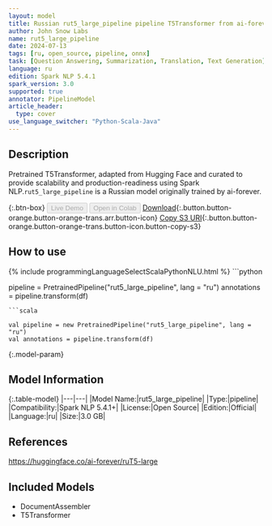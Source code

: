 ```yaml
---
layout: model
title: Russian rut5_large_pipeline pipeline T5Transformer from ai-forever
author: John Snow Labs
name: rut5_large_pipeline
date: 2024-07-13
tags: [ru, open_source, pipeline, onnx]
task: [Question Answering, Summarization, Translation, Text Generation]
language: ru
edition: Spark NLP 5.4.1
spark_version: 3.0
supported: true
annotator: PipelineModel
article_header:
  type: cover
use_language_switcher: "Python-Scala-Java"
---
```


## Description

Pretrained T5Transformer, adapted from Hugging Face and curated to provide scalability and production-readiness using Spark NLP.`rut5_large_pipeline` is a Russian model originally trained by ai-forever.

{:.btn-box}
<button class="button button-orange" disabled>Live Demo</button>
<button class="button button-orange" disabled>Open in Colab</button>
[Download](https://s3.amazonaws.com/auxdata.johnsnowlabs.com/public/models/rut5_large_pipeline_ru_5.4.1_3.0_1720898961140.zip){:.button.button-orange.button-orange-trans.arr.button-icon}
[Copy S3 URI](s3://auxdata.johnsnowlabs.com/public/models/rut5_large_pipeline_ru_5.4.1_3.0_1720898961140.zip){:.button.button-orange.button-orange-trans.button-icon.button-copy-s3}

## How to use



<div class="tabs-box" markdown="1">
{% include programmingLanguageSelectScalaPythonNLU.html %}
```python

pipeline = PretrainedPipeline("rut5_large_pipeline", lang = "ru")
annotations =  pipeline.transform(df)   

```
```scala

val pipeline = new PretrainedPipeline("rut5_large_pipeline", lang = "ru")
val annotations = pipeline.transform(df)

```
</div>

{:.model-param}
## Model Information

{:.table-model}
|---|---|
|Model Name:|rut5_large_pipeline|
|Type:|pipeline|
|Compatibility:|Spark NLP 5.4.1+|
|License:|Open Source|
|Edition:|Official|
|Language:|ru|
|Size:|3.0 GB|

## References

https://huggingface.co/ai-forever/ruT5-large

## Included Models

- DocumentAssembler
- T5Transformer